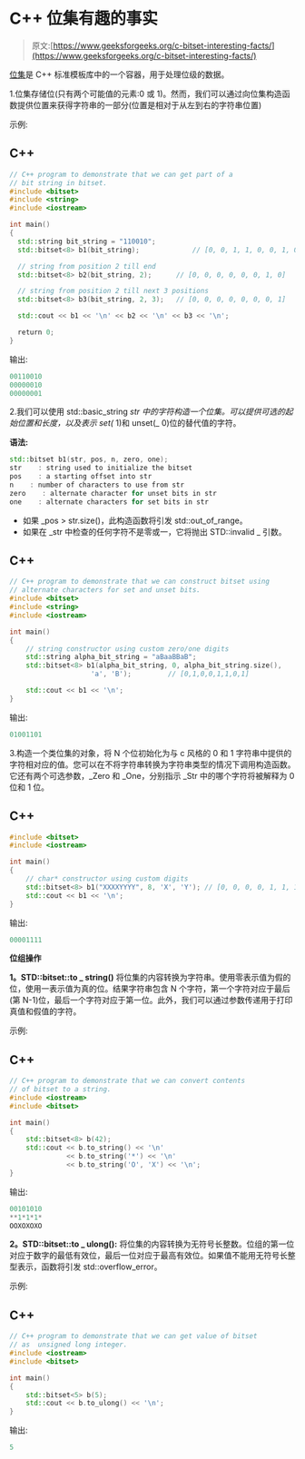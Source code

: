 # C++ 位集有趣的事实

> 原文:[https://www.geeksforgeeks.org/c-bitset-interesting-facts/](https://www.geeksforgeeks.org/c-bitset-interesting-facts/)

[位集](https://www.geeksforgeeks.org/c-bitset-and-its-application/)是 C++ 标准模板库中的一个容器，用于处理位级的数据。

1.位集存储位(只有两个可能值的元素:0 或 1)。然而，我们可以通过向位集构造函数提供位置来获得字符串的一部分(位置是相对于从左到右的字符串位置)

示例:

## C++

```cpp
// C++ program to demonstrate that we can get part of a
// bit string in bitset.
#include <bitset>
#include <string>
#include <iostream>

int main()
{
  std::string bit_string = "110010";
  std::bitset<8> b1(bit_string);             // [0, 0, 1, 1, 0, 0, 1, 0]

  // string from position 2 till end
  std::bitset<8> b2(bit_string, 2);      // [0, 0, 0, 0, 0, 0, 1, 0]

  // string from position 2 till next 3 positions
  std::bitset<8> b3(bit_string, 2, 3);   // [0, 0, 0, 0, 0, 0, 0, 1]

  std::cout << b1 << '\n' << b2 << '\n' << b3 << '\n';

  return 0;
}
```

输出:

```cpp
00110010
00000010
00000001
```

2.我们可以使用 std::basic_string _str 中的字符构造一个位集。可以提供可选的起始位置和长度，以及表示 set(_ 1)和 unset(_ 0)位的替代值的字符。

**语法:**

```cpp
std::bitset b1(str, pos, n, zero, one);
str    : string used to initialize the bitset
pos    : a starting offset into str
n    : number of characters to use from str
zero    : alternate character for unset bits in str
one    : alternate characters for set bits in str 
```

*   如果 _pos > str.size()，此构造函数将引发 std::out_of_range。
*   如果在 _str 中检查的任何字符不是零或一，它将抛出 STD::invalid _ 引数。

## C++

```cpp
// C++ program to demonstrate that we can construct bitset using
// alternate characters for set and unset bits.
#include <bitset>
#include <string>
#include <iostream>

int main()
{
    // string constructor using custom zero/one digits
    std::string alpha_bit_string = "aBaaBBaB";
    std::bitset<8> b1(alpha_bit_string, 0, alpha_bit_string.size(),
                    'a', 'B');         // [0,1,0,0,1,1,0,1]

    std::cout << b1 << '\n';
}
```

输出:

```cpp
01001101
```

3.构造一个类位集的对象，将 N 个位初始化为与 c 风格的 0 和 1 字符串中提供的字符相对应的值。您可以在不将字符串转换为字符串类型的情况下调用构造函数。它还有两个可选参数，_Zero 和 _One，分别指示 _Str 中的哪个字符将被解释为 0 位和 1 位。

## C++

```cpp
#include <bitset>
#include <iostream>

int main()
{
    // char* constructor using custom digits
    std::bitset<8> b1("XXXXYYYY", 8, 'X', 'Y'); // [0, 0, 0, 0, 1, 1, 1, 1]
    std::cout << b1 << '\n';
}
```

输出:

```cpp
00001111
```

**位组操作**

**1。STD::bitset::to _ string()**
将位集的内容转换为字符串。使用零表示值为假的位，使用一表示值为真的位。结果字符串包含 N 个字符，第一个字符对应于最后(第 N-1)位，最后一个字符对应于第一位。此外，我们可以通过参数传递用于打印真值和假值的字符。

示例:

## C++

```cpp
// C++ program to demonstrate that we can convert contents
// of bitset to a string.
#include <iostream>
#include <bitset>

int main()
{
    std::bitset<8> b(42);
    std::cout << b.to_string() << '\n'
              << b.to_string('*') << '\n'
              << b.to_string('O', 'X') << '\n';
}
```

输出:

```cpp
00101010
**1*1*1*
OOXOXOXO
```

**2。STD::bitset::to _ ulong():**
将位集的内容转换为无符号长整数。位组的第一位对应于数字的最低有效位，最后一位对应于最高有效位。如果值不能用无符号长整型表示，函数将引发 std::overflow_error。

示例:

## C++

```cpp
// C++ program to demonstrate that we can get value of bitset
// as  unsigned long integer.
#include <iostream>
#include <bitset>

int main()
{
    std::bitset<5> b(5);
    std::cout << b.to_ulong() << '\n';
}
```

输出:

```cpp
5
```